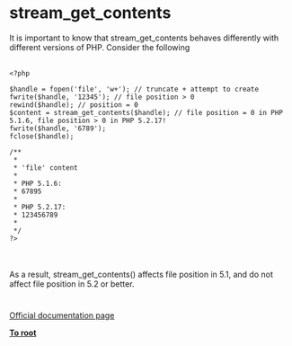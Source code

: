 # stream_get_contents



It is important to know that stream_get_contents behaves differently with different versions of PHP. Consider the following<br><br>

```
<?php

$handle = fopen('file', 'w+'); // truncate + attempt to create
fwrite($handle, '12345'); // file position > 0
rewind($handle); // position = 0
$content = stream_get_contents($handle); // file position = 0 in PHP 5.1.6, file position > 0 in PHP 5.2.17!
fwrite($handle, '6789');
fclose($handle);

/**
 *
 * 'file' content
 * 
 * PHP 5.1.6:
 * 67895
 *
 * PHP 5.2.17:
 * 123456789
 *
 */
?>
```
<br><br>As a result, stream_get_contents() affects file position in 5.1, and do not affect file position in 5.2 or better.  

#

[Official documentation page](https://www.php.net/manual/en/function.stream-get-contents.php)

**[To root](/README.md)**